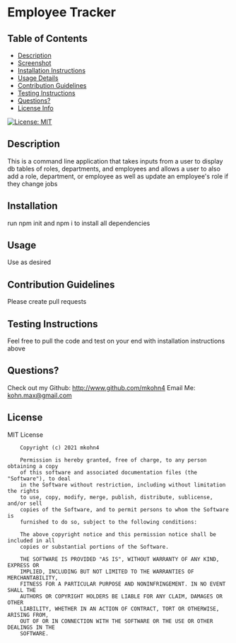 
# Employee Tracker

## Table of Contents
* [Description](##description)
* [Screenshot](##screenshot)
* [Installation Instructions](##installation)
* [Usage Details](##usage)
* [Contribution Guidelines](##contribution-guidelines)
* [Testing Instructions](##testing-instructions)
* [Questions?](##questions?)
* [License Info](##license)

[![License: MIT](https://img.shields.io/badge/License-MIT-yellow.svg)](https://opensource.org/licenses/MIT)

## Description

This is a command line application that takes inputs from a user to display db tables of roles, departments, and employees and allows a user to also add a role, department, or employee as well as update an employee's role if they change jobs

## Installation

run npm init and npm i to install all dependencies

## Usage

Use as desired

## Contribution Guidelines

Please create pull requests

## Testing Instructions

Feel free to pull the code and test on your end with installation instructions above

## Questions?

Check out my Github: http://www.github.com/mkohn4
Email Me: kohn.max@gmail.com

## License
MIT License

        Copyright (c) 2021 mkohn4
        
        Permission is hereby granted, free of charge, to any person obtaining a copy
        of this software and associated documentation files (the "Software"), to deal
        in the Software without restriction, including without limitation the rights
        to use, copy, modify, merge, publish, distribute, sublicense, and/or sell
        copies of the Software, and to permit persons to whom the Software is
        furnished to do so, subject to the following conditions:
        
        The above copyright notice and this permission notice shall be included in all
        copies or substantial portions of the Software.
        
        THE SOFTWARE IS PROVIDED "AS IS", WITHOUT WARRANTY OF ANY KIND, EXPRESS OR
        IMPLIED, INCLUDING BUT NOT LIMITED TO THE WARRANTIES OF MERCHANTABILITY,
        FITNESS FOR A PARTICULAR PURPOSE AND NONINFRINGEMENT. IN NO EVENT SHALL THE
        AUTHORS OR COPYRIGHT HOLDERS BE LIABLE FOR ANY CLAIM, DAMAGES OR OTHER
        LIABILITY, WHETHER IN AN ACTION OF CONTRACT, TORT OR OTHERWISE, ARISING FROM,
        OUT OF OR IN CONNECTION WITH THE SOFTWARE OR THE USE OR OTHER DEALINGS IN THE
        SOFTWARE.


